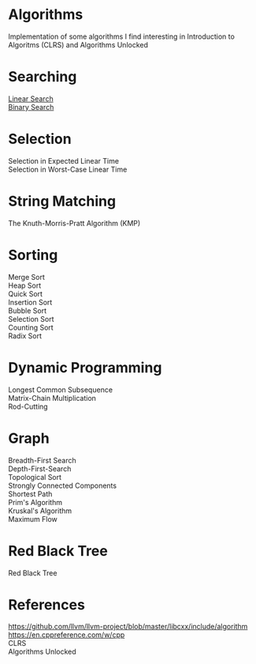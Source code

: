 # Algorithms
Implementation of some algorithms I find interesting in Introduction to Algoritms (CLRS) and Algorithms Unlocked  
# Searching
[Linear Search](searching/searching.hpp#L1)  
[Binary Search](searching/searching.hpp#L15)  
# Selection
Selection in Expected Linear Time  
Selection in Worst-Case Linear Time  
# String Matching
The Knuth-Morris-Pratt Algorithm (KMP)  
# Sorting
Merge Sort  
Heap Sort  
Quick Sort  
Insertion Sort  
Bubble Sort  
Selection Sort  
Counting Sort  
Radix Sort  
# Dynamic Programming
Longest Common Subsequence  
Matrix-Chain Multiplication  
Rod-Cutting  
# Graph
Breadth-First Search  
Depth-First-Search  
Topological Sort  
Strongly Connected Components  
Shortest Path  
Prim's Algorithm  
Kruskal's Algorithm  
Maximum Flow  
# Red Black Tree
Red Black Tree  
# References
https://github.com/llvm/llvm-project/blob/master/libcxx/include/algorithm  
https://en.cppreference.com/w/cpp  
CLRS  
Algorithms Unlocked  
